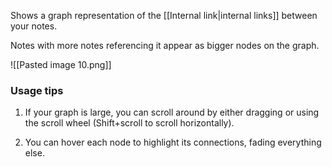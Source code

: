 Shows a graph representation of the [[Internal link|internal links]] between your notes.

Notes with more notes referencing it appear as bigger nodes on the graph.

![[Pasted image 10.png]]

### Usage tips

1. If your graph is large, you can scroll around by either dragging or using the scroll wheel (Shift+scroll to scroll horizontally).

2. You can hover each node to highlight its connections, fading everything else.
